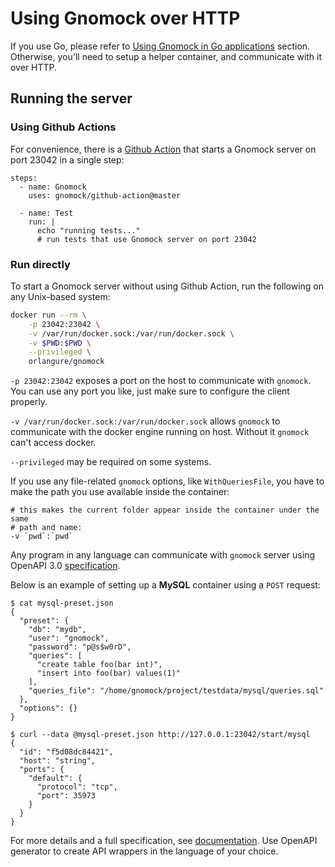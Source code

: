 # Using Gnomock over HTTP

If you use Go, please refer to [Using Gnomock in Go
applications](../README.md#using-gnomock-in-go-applications) section.
Otherwise, you'll need to setup a helper container, and communicate with it
over HTTP.

## Running the server

### Using Github Actions

For convenience, there is a [Github
Action](https://github.com/marketplace/actions/gnomock) that starts a Gnomock
server on port 23042 in a single step:

```
steps:
  - name: Gnomock
    uses: gnomock/github-action@master

  - name: Test
    run: |
      echo "running tests..."
      # run tests that use Gnomock server on port 23042
```

### Run directly

To start a Gnomock server without using Github Action, run the following on any
Unix-based system:

```bash
docker run --rm \
    -p 23042:23042 \
    -v /var/run/docker.sock:/var/run/docker.sock \
    -v $PWD:$PWD \
    --privileged \
    orlangure/gnomock
```

`-p 23042:23042` exposes a port on the host to communicate with `gnomock`. You
can use any port you like, just make sure to configure the client properly.

`-v /var/run/docker.sock:/var/run/docker.sock` allows `gnomock` to communicate
with the docker engine running on host. Without it `gnomock` can't access
docker.

`--privileged` may be required on some systems.
 
If you use any file-related `gnomock` options, like `WithQueriesFile`, you have
to make the path you use available inside the container:

```
# this makes the current folder appear inside the container under the same
# path and name:
-v `pwd`:`pwd`
```

Any program in any language can communicate with `gnomock` server using OpenAPI
3.0 [specification](https://app.swaggerhub.com/apis/orlangure/gnomock/).

Below is an example of setting up a **MySQL** container using a `POST` request:

```
$ cat mysql-preset.json
{
  "preset": {
    "db": "mydb",
    "user": "gnomock",
    "password": "p@s$w0rD",
    "queries": [
      "create table foo(bar int)",
      "insert into foo(bar) values(1)"
    ],
    "queries_file": "/home/gnomock/project/testdata/mysql/queries.sql"
  },
  "options": {}
}

$ curl --data @mysql-preset.json http://127.0.0.1:23042/start/mysql
{
  "id": "f5d08dc84421",
  "host": "string",
  "ports": {
    "default": {
      "protocol": "tcp",
      "port": 35973
    }
  }
}
```

For more details and a full specification, see
[documentation](https://app.swaggerhub.com/apis/orlangure/gnomock/). Use
OpenAPI generator to create API wrappers in the language of your choice.

